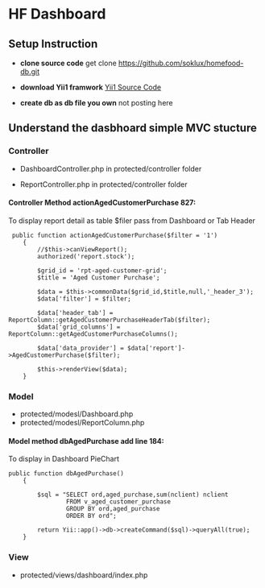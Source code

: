 

# HF Dashboard

## Setup Instruction


* **clone source code**
get clone https://github.com/soklux/homefood-db.git

* **download Yii1 framwork**
[Yii1 Source Code](https://github.com/yiisoft/yii/releases/download/1.1.21/yii-1.1.21.733ac5.zip)

* **create db as db file you own**
not posting here

## Understand the dasbhoard simple MVC stucture

### Controller

* DashboardController.php in protected/controller folder

* ReportController.php in protected/controller folder

#### Controller Method actionAgedCustomerPurchase 827:


To display report detail as table $filer pass from Dashboard or Tab Header
```
 public function actionAgedCustomerPurchase($filter = '1')
    {
        //$this->canViewReport();
        authorized('report.stock');

        $grid_id = 'rpt-aged-customer-grid';
        $title = 'Aged Customer Purchase';

        $data = $this->commonData($grid_id,$title,null,'_header_3');
        $data['filter'] = $filter;

        $data['header_tab'] = ReportColumn::getAgedCustomerPurchaseHeaderTab($filter);
        $data['grid_columns'] = ReportColumn::getAgedCustomerPurchaseColumns();

        $data['data_provider'] = $data['report']->AgedCustomerPurchase($filter);

        $this->renderView($data);
    }
```

### Model

* protected/modesl/Dashboard.php
* protected/modesl/ReportColumn.php

#### Model method dbAgedPurchase add line 184:

To display in Dashboard PieChart
```
public function dbAgedPurchase()
    {

        $sql = "SELECT ord,aged_purchase,sum(nclient) nclient
                FROM v_aged_customer_purchase
                GROUP BY ord,aged_purchase
                ORDER BY ord";

        return Yii::app()->db->createCommand($sql)->queryAll(true);
    }
```

### View
* protected/views/dashboard/index.php
